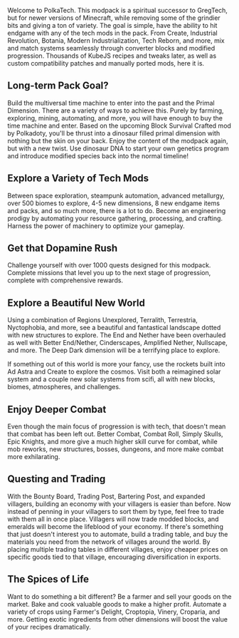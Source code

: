 Welcome to PolkaTech. This modpack is a spiritual successor to GregTech, but for newer versions of Minecraft, while removing some of the grindier bits and giving a ton of variety. The goal is simple, have the ability to hit endgame with any of the tech mods in the pack. From Create, Industrial Revolution, Botania, Modern Industrialization, Tech Reborn, and more, mix and match systems seamlessly through converter blocks and modified progression. Thousands of KubeJS recipes and tweaks later, as well as custom compatibility patches and manually ported mods, here it is.

## Long-term Pack Goal?

Build the multiversal time machine to enter into the past and the Primal Dimension. There are a variety of ways to achieve this. Purely by farming, exploring, mining, automating, and more, you will have enough to buy the time machine and enter. Based on the upcoming Block Survival Crafted mod by Polkadoty, you'll be thrust into a dinosaur filled primal dimension with nothing but the skin on your back. Enjoy the content of the modpack again, but with a new twist. Use dinosaur DNA to start your own genetics program and introduce modified species back into the normal timeline!

## Explore a Variety of Tech Mods

Between space exploration, steampunk automation, advanced metallurgy, over 500 biomes to explore, 4-5 new dimensions, 8 new endgame items and packs, and so much more, there is a lot to do. Become an engineering prodigy by automating your resource gathering, processing, and crafting. Harness the power of machinery to optimize your gameplay.

## Get that Dopamine Rush

Challenge yourself with over 1000 quests designed for this modpack. Complete missions that level you up to the next stage of progression, complete with comprehensive rewards.

## Explore a Beautiful New World

Using a combination of Regions Unexplored, Terralith, Terrestria, Nyctophobia, and more, see a beautiful and fantastical landscape dotted with new structures to explore. The End and Nether have been overhauled as well with Better End/Nether, Cinderscapes, Amplified Nether, Nullscape, and more. The Deep Dark dimension will be a terrifying place to explore.

If something out of this world is more your fancy, use the rockets built into Ad Astra and Create to explore the cosmos. Visit both a reimagined solar system and a couple new solar systems from scifi, all with new blocks, biomes, atmospheres, and challenges.

## Enjoy Deeper Combat

Even though the main focus of progression is with tech, that doesn't mean that combat has been left out. Better Combat, Combat Roll, Simply Skulls, Epic Knights, and more give a much higher skill curve for combat, while mob reworks, new structures, bosses, dungeons, and more make combat more exhilarating.

## Questing and Trading

With the Bounty Board, Trading Post, Bartering Post, and expanded villagers, building an economy with your villagers is easier than before. Now instead of penning in your villagers to sort them by type, feel free to trade with them all in once place. Villagers will now trade modded blocks, and emeralds will become the lifeblood of your economy. If there's something that just doesn't interest you to automate, build a trading table, and buy the materials you need from the network of villages around the world. By placing multiple trading tables in different villages, enjoy cheaper prices on specific goods tied to that village, encouraging diversification in exports.

## The Spices of Life

Want to do something a bit different? Be a farmer and sell your goods on the market. Bake and cook valuable goods to make a higher profit. Automate a variety of crops using Farmer's Delight, Croptopia, Vinery, Croparia, and more. Getting exotic ingredients from other dimensions will boost the value of your recipes dramatically.

